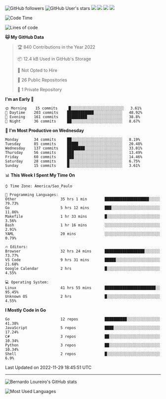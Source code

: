 ![GitHub followers](https://img.shields.io/github/followers/bernardolm?style=for-the-badge&label=GitHub%20followers) ![GitHub User's stars](https://img.shields.io/github/stars/bernardolm?style=for-the-badge&label=GitHub%20User's%20stars) [![](https://img.shields.io/static/v1?logo=linkedin&label=LinkedIn&message=bernardolm&color=0A66C2&style=for-the-badge)](https://www.linkedin.com/in/bernardolm) [![](https://img.shields.io/static/v1?logo=lastdotfm&label=last.fm&message=bernardolm&color=D51007&style=for-the-badge)](https://www.last.fm/user/bernardolm) [![](https://img.shields.io/static/v1?logo=spotify&label=spotify&message=bernardolou&color=1ED760&style=for-the-badge)](https://open.spotify.com/user/bernardolou) [![](https://img.shields.io/static/v1?logo=awesomelists&label=My%20awesome%20stars&message=⭐⭐⭐&color=FC60A8&style=for-the-badge)](https://github.com/bernardolm/awesome-stars)

<!--START_SECTION:waka-->
![Code Time](http://img.shields.io/badge/Code%20Time-2%2C001%20hrs%2052%20mins-blue)

![Lines of code](https://img.shields.io/badge/From%20Hello%20World%20I%27ve%20Written--16%20Thousand%20lines%20of%20code-blue)

**🐱 My GitHub Data** 

> 🏆 840 Contributions in the Year 2022
 > 
> 📦 12.4 kB Used in GitHub's Storage 
 > 
> 🚫 Not Opted to Hire
 > 
> 📜 26 Public Repositories 
 > 
> 🔑 1 Private Repository 
 > 
**I'm an Early 🐤** 

```text
🌞 Morning    15 commits     █░░░░░░░░░░░░░░░░░░░░░░░░   3.61% 
🌆 Daytime    203 commits    ████████████░░░░░░░░░░░░░   48.92% 
🌃 Evening    161 commits    █████████░░░░░░░░░░░░░░░░   38.8% 
🌙 Night      36 commits     ██░░░░░░░░░░░░░░░░░░░░░░░   8.67%

```
📅 **I'm Most Productive on Wednesday** 

```text
Monday       34 commits     ██░░░░░░░░░░░░░░░░░░░░░░░   8.19% 
Tuesday      85 commits     █████░░░░░░░░░░░░░░░░░░░░   20.48% 
Wednesday    137 commits    ████████░░░░░░░░░░░░░░░░░   33.01% 
Thursday     56 commits     ███░░░░░░░░░░░░░░░░░░░░░░   13.49% 
Friday       60 commits     ███░░░░░░░░░░░░░░░░░░░░░░   14.46% 
Saturday     28 commits     █░░░░░░░░░░░░░░░░░░░░░░░░   6.75% 
Sunday       15 commits     █░░░░░░░░░░░░░░░░░░░░░░░░   3.61%

```


📊 **This Week I Spent My Time On** 

```text
⌚︎ Time Zone: America/Sao_Paulo

💬 Programming Languages: 
Other                    35 hrs 1 min        ████████████████████░░░░░   79.73% 
Go                       5 hrs 12 mins       ███░░░░░░░░░░░░░░░░░░░░░░   11.86% 
Makefile                 1 hr 33 mins        █░░░░░░░░░░░░░░░░░░░░░░░░   3.56% 
Bash                     1 hr 16 mins        ░░░░░░░░░░░░░░░░░░░░░░░░░   2.91% 
YAML                     20 mins             ░░░░░░░░░░░░░░░░░░░░░░░░░   0.79%

🔥 Editors: 
Browser                  32 hrs 24 mins      ██████████████████░░░░░░░   73.77% 
VS Code                  9 hrs 31 mins       █████░░░░░░░░░░░░░░░░░░░░   21.68% 
Google Calendar          2 hrs               █░░░░░░░░░░░░░░░░░░░░░░░░   4.55%

💻 Operating System: 
Linux                    41 hrs 55 mins      ███████████████████████░░   95.45% 
Unknown OS               2 hrs               █░░░░░░░░░░░░░░░░░░░░░░░░   4.55%

```

**I Mostly Code in Go** 

```text
Go                       12 repos            ██████████░░░░░░░░░░░░░░░   41.38% 
JavaScript               5 repos             ████░░░░░░░░░░░░░░░░░░░░░   17.24% 
C#                       3 repos             ██░░░░░░░░░░░░░░░░░░░░░░░   10.34% 
Python                   3 repos             ██░░░░░░░░░░░░░░░░░░░░░░░   10.34% 
Shell                    2 repos             █░░░░░░░░░░░░░░░░░░░░░░░░   6.9%

```



 Last Updated on 2022-11-29 18:45:51 UTC
<!--END_SECTION:waka-->

---

![Bernardo Loureiro's GitHub stats](https://github-readme-stats.vercel.app/api?username=bernardolm&count_private=true&show_icons=true&theme=nightowl&include_all_commits=true)

![Most Used Languages](https://github-readme-stats.vercel.app/api/top-langs/?username=bernardolm&theme=nightowl&langs_count=99)
